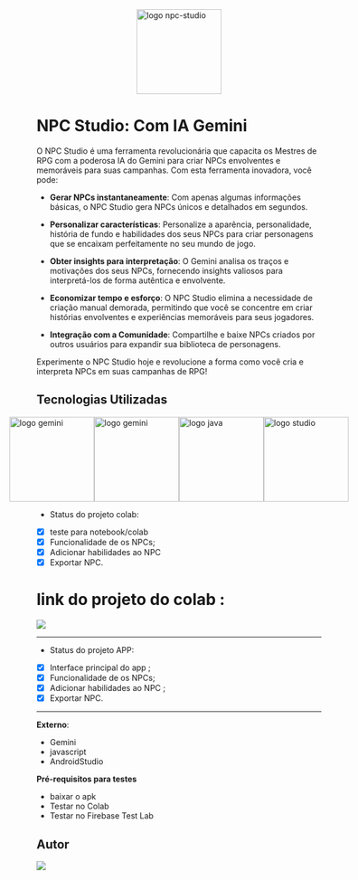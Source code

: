 <div style="display: flex; justify-content: center; align-items: center;">
  <img src="https://i.pinimg.com/736x/98/c7/e5/98c7e5317525b6e5d6711617f5cf0acb.jpg" alt="logo npc-studio" width="150" class="rounded-profile">
</div>

# NPC Studio: Com IA Gemini

O NPC Studio é uma ferramenta revolucionária que capacita os Mestres de RPG com a poderosa IA do Gemini para criar NPCs envolventes e memoráveis para suas campanhas. Com esta ferramenta inovadora, você pode:

- **Gerar NPCs instantaneamente**: Com apenas algumas informações básicas, o NPC Studio gera NPCs únicos e detalhados em segundos.

- **Personalizar características**: Personalize a aparência, personalidade, história de fundo e habilidades dos seus NPCs para criar personagens que se encaixam perfeitamente no seu mundo de jogo.

- **Obter insights para interpretação**: O Gemini analisa os traços e motivações dos seus NPCs, fornecendo insights valiosos para interpretá-los de forma autêntica e envolvente.

- **Economizar tempo e esforço**: O NPC Studio elimina a necessidade de criação manual demorada, permitindo que você se concentre em criar histórias envolventes e experiências memoráveis para seus jogadores.

- **Integração com a Comunidade**: Compartilhe e baixe NPCs criados por outros usuários para expandir sua biblioteca de personagens.

Experimente o NPC Studio hoje e revolucione a forma como você cria e interpreta NPCs em suas campanhas de RPG!

## **Tecnologias Utilizadas**

<div style="display: flex; justify-content: center; align-items: center;">
  <img src="https://tmpfiles.nohat.cc/m2H7K9d3N4Z5i8G6.png" alt="logo gemini" width="150">
  <img src="https://logospng.org/download/google-gemini/google-gemini-256.png" alt="logo gemini" width="150">
  <img src="https://logospng.org/download/javascript/logo-javascript-256.png" alt="logo java" width="150">
  <img src="https://uxwing.com/wp-content/themes/uxwing/download/brands-and-social-media/android-studio-icon.png" alt="logo studio" width="150">
</div>

- Status do projeto colab:
- [x] teste para notebook/colab
- [x] Funcionalidade de os NPCs;
- [x] Adicionar habilidades ao NPC
- [x] Exportar NPC.

# link do projeto do colab :

<div>
  <a href="https://github.com/AshSlake/NPC-Studio-Com-IA-Gemini"><img src="https://img.shields.io/badge/github-3b4c52.svg?style=for-the-badge&logo=github&logoColor=white"></a>
</div>  

-------

  - Status do projeto APP:
- [x] Interface principal do app ;
- [x] Funcionalidade de os NPCs;
- [x] Adicionar habilidades ao NPC ;
- [x] Exportar NPC.
---

**Externo**:
- Gemini
- javascript
- AndroidStudio

**Pré-requisitos para testes**
- baixar o apk 
- Testar no Colab
- Testar no Firebase Test Lab

## Autor

<div>
  <a href="https://github.com/AshSlake/"><img src="https://img.shields.io/badge/github-3b4c52.svg?style=for-the-badge&logo=github&logoColor=white"></a>
</div>


 
